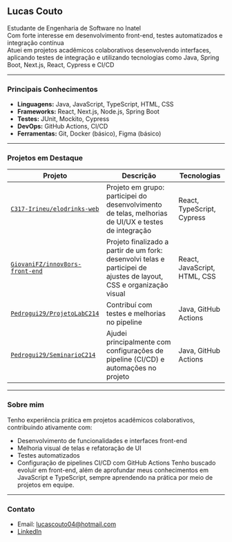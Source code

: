 ## Lucas Couto

Estudante de Engenharia de Software no Inatel  
Com forte interesse em desenvolvimento front-end, testes automatizados e integração contínua  
Atuei em projetos acadêmicos colaborativos desenvolvendo interfaces, aplicando testes de integração e utilizando tecnologias como Java, Spring Boot, Next.js, React, Cypress e CI/CD

---

### Principais Conhecimentos

- **Linguagens:** Java, JavaScript, TypeScript, HTML, CSS
- **Frameworks:** React, Next.js, Node.js, Spring Boot
- **Testes:** JUnit, Mockito, Cypress
- **DevOps:** GitHub Actions, CI/CD
- **Ferramentas:** Git, Docker (básico), Figma (básico)

---

### Projetos em Destaque

| Projeto | Descrição | Tecnologias |
|--------|-----------|--------------|
| [`C317-Irineu/elodrinks-web`](https://github.com/C317-Irineu/elodrinks-web) | Projeto em grupo: participei do desenvolvimento de telas, melhorias de UI/UX e testes de integração | React, TypeScript, Cypress |
| [`GiovaniFZ/innov8ors-front-end`](https://github.com/GiovaniFZ/innov8ors-front-end) | Projeto finalizado a partir de um fork: desenvolvi telas e participei de ajustes de layout, CSS e organização visual | React, JavaScript, HTML, CSS |
| [`Pedrogui29/ProjetoLabC214`](https://github.com/Pedrogui29/ProjetoLabC214) | Contribuí com testes e melhorias no pipeline | Java, GitHub Actions |
| [`Pedrogui29/SeminarioC214`](https://github.com/Pedrogui29/SeminarioC214) | Ajudei principalmente com configurações de pipeline (CI/CD) e automações no projeto | Java, GitHub Actions |

---

### Sobre mim

Tenho experiência prática em projetos acadêmicos colaborativos, contribuindo ativamente com:
- Desenvolvimento de funcionalidades e interfaces front-end
- Melhoria visual de telas e refatoração de UI
- Testes automatizados
- Configuração de pipelines CI/CD com GitHub Actions
Tenho buscado evoluir em front-end, além de aprofundar meus conhecimentos em JavaScript e TypeScript, sempre aprendendo na prática por meio de projetos em equipe.

---

### Contato

- Email: lucascouto04@hotmail.com 
- [LinkedIn](https://www.linkedin.com/in/lucas-mendes-ribeiro-do-couto-8b11a5362/)
